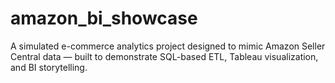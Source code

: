 # amazon_bi_showcase
A simulated e-commerce analytics project designed to mimic Amazon Seller Central data — built to demonstrate SQL-based ETL, Tableau visualization, and BI storytelling.
